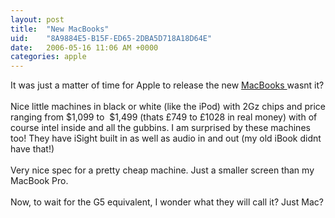 ```yaml
---
layout: post
title:  "New MacBooks"
uid:	"8A9884E5-B15F-ED65-2DBA5D718A18D64E"
date:   2006-05-16 11:06 AM +0000
categories: apple
---
```

It was just a matter of time for Apple to release the new <a href="http://www.apple.com/macbook/macbook.html" target="_blank">MacBooks </a>wasnt it?<br /><br />Nice little machines in black or white (like the iPod) with 2Gz chips and price ranging from $1,099 to&nbsp; $1,499 (thats &pound;749 to &pound;1028 in real money) with of course intel inside and all the gubbins. I am surprised by these machines too! They have iSight built in as well as audio in and out (my old iBook didnt have that!) <br /><br />Very nice spec for a pretty cheap machine. Just a smaller screen than my MacBook Pro.<br /><br />Now, to wait for the G5 equivalent, I wonder what they will call it? Just Mac?